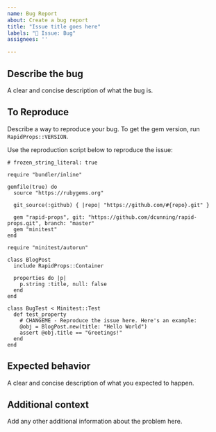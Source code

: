 ```yaml
---
name: Bug Report
about: Create a bug report
title: "Issue title goes here"
labels: "🐞 Issue: Bug"
assignees: ''

---
```


## Describe the bug
A clear and concise description of what the bug is.

## To Reproduce
Describe a way to reproduce your bug. To get the gem version, run `RapidProps::VERSION`.

Use the reproduction script below to reproduce the issue:

```
# frozen_string_literal: true

require "bundler/inline"

gemfile(true) do
  source "https://rubygems.org"

  git_source(:github) { |repo| "https://github.com/#{repo}.git" }

  gem "rapid-props", git: "https://github.com/dcunning/rapid-props.git", branch: "master"
  gem "minitest"
end

require "minitest/autorun"

class BlogPost
  include RapidProps::Container

  properties do |p|
    p.string :title, null: false
  end
end

class BugTest < Minitest::Test
  def test_property
    # CHANGEME - Reproduce the issue here. Here's an example:
    @obj = BlogPost.new(title: "Hello World")
    assert @obj.title == "Greetings!"
  end
end

```

## Expected behavior
A clear and concise description of what you expected to happen.

## Additional context
Add any other additional information about the problem here.
